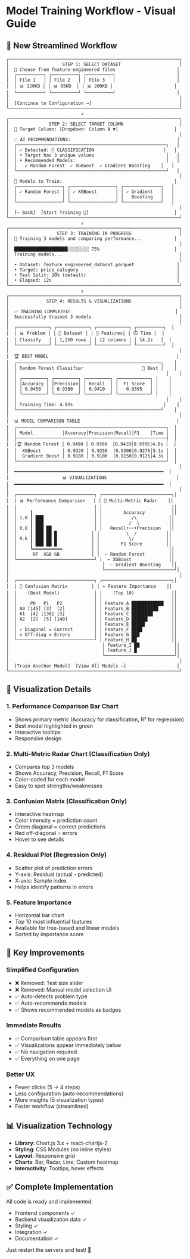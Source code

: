 # Model Training Workflow - Visual Guide

## 🎯 New Streamlined Workflow

```
┌────────────────────────────────────────────────────────────────┐
│                    STEP 1: SELECT DATASET                      │
│  📂 Choose from feature-engineered files                       │
│  ┌──────────┐ ┌──────────┐ ┌──────────┐                       │
│  │ File 1   │ │ File 2   │ │ File 3   │                       │
│  │ 📊 120KB │ │ 📊 85KB  │ │ 📊 200KB │                       │
│  └──────────┘ └──────────┘ └──────────┘                       │
│                                                                │
│  [Continue to Configuration →]                                 │
└────────────────────────────────────────────────────────────────┘
                            ↓
┌────────────────────────────────────────────────────────────────┐
│               STEP 2: SELECT TARGET COLUMN                     │
│  🎯 Target Column: [Dropdown: Column A ▼]                     │
│                                                                │
│  💡 AI RECOMMENDATIONS:                                        │
│  ┌────────────────────────────────────────────────────────┐   │
│  │ ✓ Detected: 🎯 CLASSIFICATION                          │   │
│  │ • Target has 3 unique values                           │   │
│  │ • Recommended Models:                                  │   │
│  │   ✓ Random Forest  ✓ XGBoost  ✓ Gradient Boosting    │   │
│  └────────────────────────────────────────────────────────┘   │
│                                                                │
│  🤖 Models to Train:                                          │
│  ┌─────────────────┐ ┌─────────────────┐ ┌──────────────┐   │
│  │ ✓ Random Forest │ │ ✓ XGBoost       │ │ ✓ Gradient   │   │
│  │                 │ │                 │ │   Boosting   │   │
│  └─────────────────┘ └─────────────────┘ └──────────────┘   │
│                                                                │
│  [← Back]  [Start Training 🚀]                                │
└────────────────────────────────────────────────────────────────┘
                            ↓
┌────────────────────────────────────────────────────────────────┐
│                  STEP 3: TRAINING IN PROGRESS                  │
│  🔄 Training 3 models and comparing performance...            │
│                                                                │
│  ████████████████████░░░░░░░░ 75%                            │
│  Training models...                                            │
│                                                                │
│  • Dataset: feature_engineered_dataset.parquet                │
│  • Target: price_category                                     │
│  • Test Split: 20% (default)                                  │
│  • Elapsed: 12s                                               │
└────────────────────────────────────────────────────────────────┘
                            ↓
┌────────────────────────────────────────────────────────────────┐
│              STEP 4: RESULTS & VISUALIZATIONS                  │
│                                                                │
│  ✅ TRAINING COMPLETED!                                       │
│  Successfully trained 3 models                                 │
│                                                                │
│  ┌────────────┐ ┌────────────┐ ┌────────────┐ ┌──────────┐  │
│  │ 📊 Problem │ │ 📏 Dataset │ │ 🔢 Features│ │ ⏱️ Time │  │
│  │ Classify   │ │ 1,250 rows │ │ 12 columns │ │ 14.2s   │  │
│  └────────────┘ └────────────┘ └────────────┘ └──────────┘  │
│                                                                │
│  🏆 BEST MODEL                                                │
│  ┌──────────────────────────────────────────────────────┐    │
│  │ Random Forest Classifier                      🥇 Best │    │
│  │                                                        │    │
│  │ ┌─────────┐ ┌─────────┐ ┌─────────┐ ┌────────────┐ │    │
│  │ │Accuracy │ │Precision│ │ Recall  │ │  F1 Score  │ │    │
│  │ │ 0.9450  │ │ 0.9380  │ │ 0.9410  │ │   0.9395   │ │    │
│  │ └─────────┘ └─────────┘ └─────────┘ └────────────┘ │    │
│  │                                                        │    │
│  │ Training Time: 4.82s                                  │    │
│  └──────────────────────────────────────────────────────┘    │
│                                                                │
│  📊 MODEL COMPARISON TABLE                                    │
│  ┌────────────────────────────────────────────────────────┐  │
│  │ Model           │Accuracy│Precision│Recall│F1    │Time │  │
│  ├────────────────────────────────────────────────────────┤  │
│  │🏆 Random Forest │ 0.9450 │ 0.9380  │0.9410│0.9395│4.8s │  │
│  │  XGBoost        │ 0.9320 │ 0.9250  │0.9300│0.9275│5.1s │  │
│  │  Gradient Boost │ 0.9180 │ 0.9100  │0.9150│0.9125│4.3s │  │
│  └────────────────────────────────────────────────────────┘  │
│                                                                │
│  ━━━━━━━━━━━━━━━━━━━━━━━━━━━━━━━━━━━━━━━━━━━━━━━━━━━━━━━━  │
│                    📊 VISUALIZATIONS                          │
│  ━━━━━━━━━━━━━━━━━━━━━━━━━━━━━━━━━━━━━━━━━━━━━━━━━━━━━━━━  │
│                                                                │
│  ┌─────────────────────────────┐ ┌──────────────────────────┐│
│  │ 📊 Performance Comparison   │ │ 🎯 Multi-Metric Radar    ││
│  │                             │ │                          ││
│  │     ┃                       │ │        Accuracy          ││
│  │ 1.0 ┃ ███                   │ │           /\            ││
│  │     ┃ ███                   │ │          /  \           ││
│  │ 0.8 ┃ ███ ██                │ │   Recall•──•Precision   ││
│  │     ┃ ███ ██ █             │ │          \  /           ││
│  │ 0.6 ┃ ███ ██ █             │ │           \/            ││
│  │     ┃ ███ ██ █             │ │        F1 Score         ││
│  │     ┗━━━━━━━━━━━           │ │                          ││
│  │      RF  XGB GB            │ │  — Random Forest         ││
│  └─────────────────────────────┘ │  — XGBoost              ││
│                                   │  — Gradient Boosting    ││
│                                   └──────────────────────────┘│
│                                                                │
│  ┌─────────────────────────────┐ ┌──────────────────────────┐│
│  │ 🔢 Confusion Matrix         │ │ ⭐ Feature Importance    ││
│  │    (Best Model)             │ │    (Top 10)              ││
│  │                             │ │                          ││
│  │     P0   P1   P2            │ │ Feature_A ████████████   ││
│  │ A0 [145] [3]  [2]           │ │ Feature_B ██████████     ││
│  │ A1  [4] [138] [3]           │ │ Feature_C ████████       ││
│  │ A2  [2]  [5] [140]          │ │ Feature_D ██████         ││
│  │                             │ │ Feature_E █████          ││
│  │ ✓ Diagonal = Correct        │ │ Feature_F ████           ││
│  │ ✗ Off-diag = Errors         │ │ Feature_G ███            ││
│  └─────────────────────────────┘ │ Feature_H ██             ││
│                                   │ Feature_I ██             ││
│                                   │ Feature_J █              ││
│                                   └──────────────────────────┘│
│                                                                │
│  [Train Another Model]  [View All Models →]                   │
└────────────────────────────────────────────────────────────────┘
```

## 🎨 Visualization Details

### 1. **Performance Comparison Bar Chart**
- Shows primary metric (Accuracy for classification, R² for regression)
- Best model highlighted in green
- Interactive tooltips
- Responsive design

### 2. **Multi-Metric Radar Chart** (Classification Only)
- Compares top 3 models
- Shows Accuracy, Precision, Recall, F1 Score
- Color-coded for each model
- Easy to spot strengths/weaknesses

### 3. **Confusion Matrix** (Classification Only)
- Interactive heatmap
- Color intensity = prediction count
- Green diagonal = correct predictions
- Red off-diagonal = errors
- Hover to see details

### 4. **Residual Plot** (Regression Only)
- Scatter plot of prediction errors
- Y-axis: Residual (actual - predicted)
- X-axis: Sample index
- Helps identify patterns in errors

### 5. **Feature Importance**
- Horizontal bar chart
- Top 10 most influential features
- Available for tree-based and linear models
- Sorted by importance score

## 🚀 Key Improvements

### Simplified Configuration
- ❌ Removed: Test size slider
- ❌ Removed: Manual model selection UI
- ✅ Auto-detects problem type
- ✅ Auto-recommends models
- ✅ Shows recommended models as badges

### Immediate Results
- ✅ Comparison table appears first
- ✅ Visualizations appear immediately below
- ✅ No navigation required
- ✅ Everything on one page

### Better UX
- Fewer clicks (5 → 4 steps)
- Less configuration (auto-recommendations)
- More insights (5 visualization types)
- Faster workflow (streamlined)

## 📊 Visualization Technology

- **Library**: Chart.js 3.x + react-chartjs-2
- **Styling**: CSS Modules (no inline styles)
- **Layout**: Responsive grid
- **Charts**: Bar, Radar, Line, Custom heatmap
- **Interactivity**: Tooltips, hover effects

## ✅ Complete Implementation

All code is ready and implemented:
- Frontend components ✓
- Backend visualization data ✓
- Styling ✓
- Integration ✓
- Documentation ✓

Just restart the servers and test! 🎉
